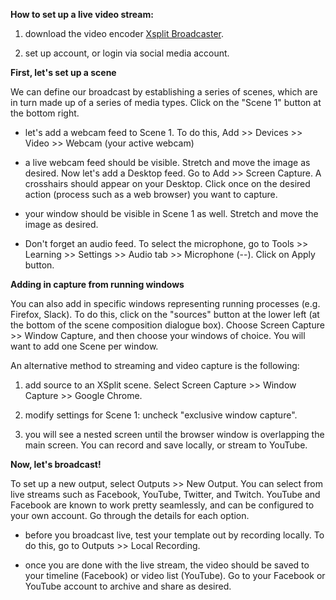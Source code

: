 **How to set up a live video stream:**

1) download the video encoder [Xsplit Broadcaster](https://www.xsplit.com/broadcaster/download).

2) set up account, or login via social media account.

**First, let's set up a scene**

We can define our broadcast by establishing a series of scenes, which are in turn made up of a series of media types. Click on the "Scene 1" button at the bottom right.

* let's add a webcam feed to Scene 1. To do this, Add >> Devices >> Video >> Webcam (your active webcam)

* a live webcam feed should be visible. Stretch and move the image as desired. Now let's add a Desktop feed. Go to Add >> Screen Capture. A crosshairs should appear on your Desktop. Click once on the desired action (process such as a web browser) you want to capture. 

* your window should be visible in Scene 1 as well. Stretch and move the image as desired.

* Don't forget an audio feed. To select the microphone, go to Tools >> Learning >> Settings >> Audio tab >> Microphone (--). Click on Apply button.

**Adding in capture from running windows**  

You can also add in specific windows representing running processes (e.g. Firefox, Slack). To do this, click on the "sources" button at the lower left (at the bottom of the scene composition dialogue box). Choose Screen Capture >> Window Capture, and then choose your windows of choice. You will want to add one Scene per window. 

An alternative method to streaming and video capture is the following:

1) add source to an XSplit scene. Select Screen Capture >> Window Capture >> Google Chrome.

2) modify settings for Scene 1: uncheck "exclusive window capture".

3) you will see a nested screen until the browser window is overlapping the main screen. You can record and save locally, or stream to YouTube.

**Now, let's broadcast!**

To set up a new output, select Outputs >> New Output. You can select from live streams such as Facebook, YouTube, Twitter, and Twitch. YouTube and Facebook are known to work pretty seamlessly, and can be configured to your own account. Go through the details for each option. 

* before you broadcast live, test your template out by recording locally. To do this, go to Outputs >> Local Recording.

* once you are done with the live stream, the video should be saved to your timeline (Facebook) or video list (YouTube). Go to your Facebook or YouTube account to archive and share as desired.
